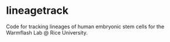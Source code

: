 # lineagetrack
Code for tracking lineages of human embryonic stem cells for the Warmflash Lab @ Rice University.
